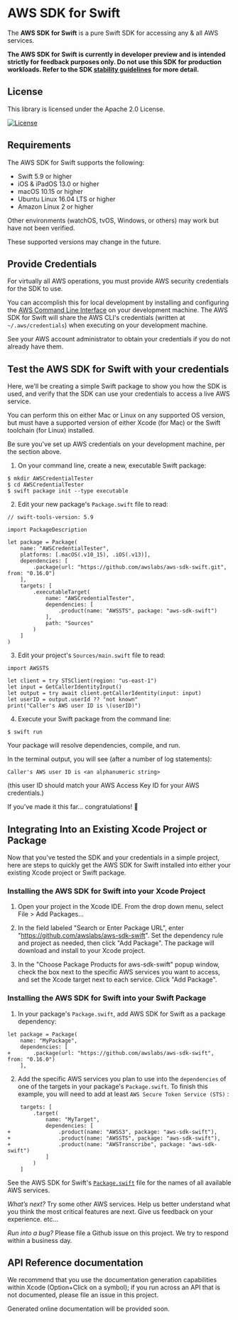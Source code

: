 # AWS SDK for Swift

The **AWS SDK for Swift** is a pure Swift SDK for accessing any & all AWS services.

**The AWS SDK for Swift is currently in developer preview and is intended strictly for feedback purposes only. Do not use this SDK for production workloads. Refer to the SDK [stability guidelines](docs/stability.md) for more detail.**

## License

This library is licensed under the Apache 2.0 License. 

[![License][apache-badge]][apache-url]

[apache-badge]: https://img.shields.io/badge/License-Apache%202.0-blue.svg
[apache-url]: LICENSE

## Requirements

The AWS SDK for Swift supports the following:
- Swift 5.9 or higher
- iOS & iPadOS 13.0 or higher
- macOS 10.15 or higher
- Ubuntu Linux 16.04 LTS or higher
- Amazon Linux 2 or higher

Other environments (watchOS, tvOS, Windows, or others) may work but have not been verified.

These supported versions may change in the future.

## Provide Credentials

For virtually all AWS operations, you must provide AWS security credentials for the SDK to use.

You can accomplish this for local development by installing and configuring the
[AWS Command Line Interface](https://docs.aws.amazon.com/cli/latest/userguide/cli-chap-welcome.html)
on your development machine.  The AWS SDK for Swift will share the AWS CLI's credentials (written at
`~/.aws/credentials`) when executing on your development machine.

See your AWS account administrator to obtain your credentials if you do not already have them.

## Test the AWS SDK for Swift with your credentials

Here, we'll be creating a simple Swift package to show you how the SDK is used, and verify that the SDK can use your
credentials to access a live AWS service.

You can perform this on either Mac or Linux on any supported OS version, but must have a supported version of either
Xcode (for Mac) or the Swift toolchain (for Linux) installed.

Be sure you've set up AWS credentials on your development machine, per the section above.

1. On your command line, create a new, executable Swift package:
```
$ mkdir AWSCredentialTester
$ cd AWSCredentialTester
$ swift package init --type executable
```

2. Edit your new package's `Package.swift` file to read:
```
// swift-tools-version: 5.9

import PackageDescription

let package = Package(
    name: "AWSCredentialTester",
    platforms: [.macOS(.v10_15), .iOS(.v13)],
    dependencies: [
        .package(url: "https://github.com/awslabs/aws-sdk-swift.git", from: "0.16.0")
    ],
    targets: [
        .executableTarget(
            name: "AWSCredentialTester",
            dependencies: [
                .product(name: "AWSSTS", package: "aws-sdk-swift")
            ],
            path: "Sources"
        )
    ]
)
```

3. Edit your project's `Sources/main.swift` file to read:
```
import AWSSTS

let client = try STSClient(region: "us-east-1")
let input = GetCallerIdentityInput()
let output = try await client.getCallerIdentity(input: input)
let userID = output.userId ?? "not known"
print("Caller's AWS user ID is \(userID)")
```

4. Execute your Swift package from the command line:
```
$ swift run
```
Your package will resolve dependencies, compile, and run.

In the terminal output, you will see (after a number of log statements):
```
Caller's AWS user ID is <an alphanumeric string>
```
(this user ID should match your AWS Access Key ID for your AWS credentials.)

If you’ve made it this far... congratulations! 🎉

## Integrating Into an Existing Xcode Project or Package

Now that you've tested the SDK and your credentials in a simple project, here are steps to quickly get the AWS SDK for
Swift installed into either your existing Xcode project or Swift package.

### Installing the AWS SDK for Swift into your Xcode Project

1. Open your project in the Xcode IDE.  From the drop down menu, select File > Add Packages...

2. In the field labeled "Search or Enter Package URL", enter "https://github.com/awslabs/aws-sdk-swift".  Set the
dependency rule and project as needed, then click "Add Package". The package will download and install to your Xcode
project.

3. In the "Choose Package Products for aws-sdk-swift" popup window, check the box next to the specific AWS services you
want to access, and set the Xcode target next to each service.  Click "Add Package".

### Installing the AWS SDK for Swift into your Swift Package

1. In your package's `Package.swift`, add AWS SDK for Swift as a package dependency:
```
let package = Package(
    name: "MyPackage",
    dependencies: [
+       .package(url: "https://github.com/awslabs/aws-sdk-swift", from: "0.16.0")
    ],
```

2. Add the specific AWS services you plan to use into the `dependencies` of one of the targets in your package's
`Package.swift`.  To finish this example, you will need to add at least `AWS Secure Token Service (STS)` :
```
    targets: [
        .target(
            name: "MyTarget", 
            dependencies: [
+               .product(name: "AWSS3", package: "aws-sdk-swift"),
+               .product(name: "AWSSTS", package: "aws-sdk-swift"),
+               .product(name: "AWSTranscribe", package: "aws-sdk-swift")
            ]
        )
    ]
```
See the AWS SDK for Swift's [`Package.swift`](Package.swift) file for the names of all available AWS services.

*What’s next?*
Try some other AWS services.  Help us better understand what you think the most critical features are next.  Give us
feedback on your experience. etc...

*Run into a bug?*
Please file a Github issue on this project.  We try to respond within a business day. 

## API Reference documentation
We recommend that you use the documentation generation capabilities within Xcode (Option+Click on a symbol); if you run
across an API that is not documented, please file an issue in this project.

Generated online documentation will be provided soon.
